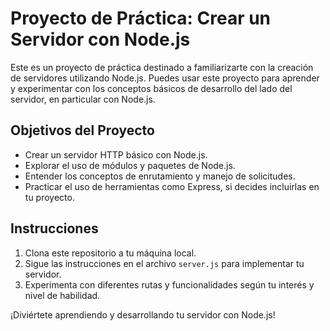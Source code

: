 # Proyecto de Práctica: Crear un Servidor con Node.js

Este es un proyecto de práctica destinado a familiarizarte con la creación de servidores utilizando Node.js. Puedes usar este proyecto para aprender y experimentar con los conceptos básicos de desarrollo del lado del servidor, en particular con Node.js.

## Objetivos del Proyecto

- Crear un servidor HTTP básico con Node.js.
- Explorar el uso de módulos y paquetes de Node.js.
- Entender los conceptos de enrutamiento y manejo de solicitudes.
- Practicar el uso de herramientas como Express, si decides incluirlas en tu proyecto.

## Instrucciones

1. Clona este repositorio a tu máquina local.
2. Sigue las instrucciones en el archivo `server.js` para implementar tu servidor.
3. Experimenta con diferentes rutas y funcionalidades según tu interés y nivel de habilidad.

¡Diviértete aprendiendo y desarrollando tu servidor con Node.js!

